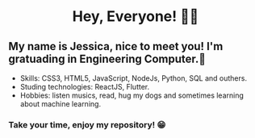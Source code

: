<h1 align = center>Hey, Everyone! 👩‍💻</h1>

My name is Jessica, nice to meet you! I'm gratuading in Engineering Computer.🚀
-
-  Skills: CSS3, HTML5, JavaScript, NodeJs, Python, SQL and outhers.
-  Studing technologies: ReactJS, Flutter.
-  Hobbies: listen musics, read, hug my dogs and sometimes learning about machine learning. 


<h3> Take your time, enjoy my repository! 😁 </h3>

